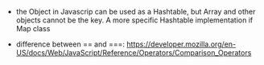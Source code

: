 - the Object in Javascrip can be used as a Hashtable, but Array and other objects cannot be the key. A more specific Hashtable implementation if Map class

- difference between == and ===: https://developer.mozilla.org/en-US/docs/Web/JavaScript/Reference/Operators/Comparison_Operators








